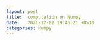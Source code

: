 ```yaml
---
layout: post
title:  computation on Numpy
date:   2021-12-02 19:46:21 +0530
categories: Numpy
---
```


